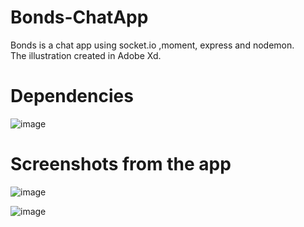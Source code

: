 # Bonds-ChatApp
Bonds is a chat app using socket.io ,moment, express and nodemon.<br>
The illustration created in Adobe Xd.

# Dependencies

![image](https://user-images.githubusercontent.com/59119335/122636418-d5f17900-d0f1-11eb-992b-312ebc9d5069.png)

# Screenshots from the app
![image](https://user-images.githubusercontent.com/59119335/122636376-a478ad80-d0f1-11eb-83d8-31cb93422d50.png)


![image](https://user-images.githubusercontent.com/59119335/122636396-bc503180-d0f1-11eb-8d69-fda043566e77.png)
